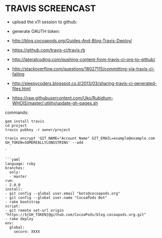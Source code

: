 TRAVIS SCREENCAST
==
- upload the x11 session to github:

- generate OAUTH token:
- http://blog.cocoapods.org/Guides-And-Blog-Travis-Deploy/
- https://github.com/travis-ci/travis.rb
- http://lateralcoding.com/pushing-content-from-travis-ci-org-to-github/

- http://stackoverflow.com/questions/18027115/committing-via-travis-ci-failing
- http://sleepycoders.blogspot.co.il/2013/03/sharing-travis-ci-generated-files.html
- https://raw.githubusercontent.com/Uko/Rubidium-WHOIS/master/.utility/update-gh-pages.sh

commands:
```
gem install travis
cd project
travis pubkey -r owner/project

travis encrypt 'GIT_NAME="Account Name" GIT_EMAIL=example@example.com GH_TOKEN=SOMEREALLYLONGSTRING' --add

`

```yaml
language: ruby
branches:
  only:
  - master
rvm:
- 2.0.0
install:
- git config --global user.email "bots@cocoapods.org"
- git config --global user.name "CocoaPods Bot"
- rake bootstrap
script:
- git remote set-url origin "https://${GH_TOKEN}@github.com/CocoaPods/blog.cocoapods.org.git"
- rake deploy
env:
  global:
    secure: XXXX
```
